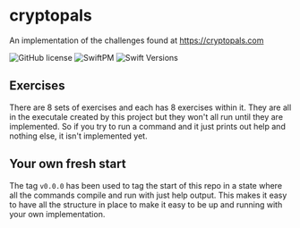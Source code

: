 # cryptopals

An implementation of the challenges found at https://cryptopals.com

![GitHub license](https://img.shields.io/badge/license-MIT-lightgrey.svg)
![SwiftPM](https://img.shields.io/badge/SwiftPM-compatible-brightgreen.svg)
![Swift Versions](https://img.shields.io/badge/Swift-5.4+-orange.svg)

## Exercises
There are 8 sets of exercises and each has 8 exercises within it.
They are all in the executale created by this project but they won't all run until they are implemented.
So if you try to run a command and it just prints out help and nothing else, it isn't implemented yet.

## Your own fresh start
The tag `v0.0.0` has been used to tag the start of this repo in a state where all the commands compile and run with just help output.
This makes it easy to have all the structure in place to make it easy to be up and running with your own implementation.
